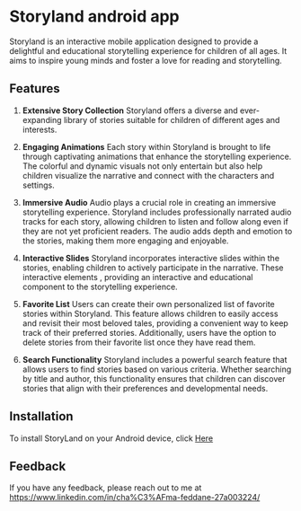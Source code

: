 
# Storyland android app
Storyland is an interactive mobile application designed to provide a delightful and educational storytelling experience for children of all ages. It aims to inspire young minds and foster a love for reading and storytelling.






## Features

1. **Extensive Story Collection**
Storyland offers a diverse and ever-expanding library of stories suitable for children of different ages and interests.
    
2. **Engaging Animations**
Each story within Storyland is brought to life through captivating animations that enhance the storytelling experience. The colorful and dynamic visuals not only entertain but also help children visualize the narrative and connect with the characters and settings.

3. **Immersive Audio**
Audio plays a crucial role in creating an immersive storytelling experience. Storyland includes professionally narrated audio tracks for each story, allowing children to listen and follow along even if they are not yet proficient readers. The audio adds depth and emotion to the stories, making them more engaging and enjoyable.

4. **Interactive Slides**
Storyland incorporates interactive slides within the stories, enabling children to actively participate in the narrative. These interactive elements , providing an interactive and educational component to the storytelling experience.

5. **Favorite List**
Users can create their own personalized list of favorite stories within Storyland. This feature allows children to easily access and revisit their most beloved tales, providing a convenient way to keep track of their preferred stories. Additionally, users have the option to delete stories from their favorite list once they have read them.

6. **Search Functionality**
Storyland includes a powerful search feature that allows users to find stories based on various criteria. Whether searching by title and author, this functionality ensures that children can discover stories that align with their preferences and developmental needs.


## Installation

To install StoryLand on your Android device, click [Here](https://www.mediafire.com/file/w9k6eoua74tfmk2/Storyland.apk/file)

    




## Feedback

If you have any feedback, please reach out to me at https://www.linkedin.com/in/cha%C3%AFma-feddane-27a003224/


